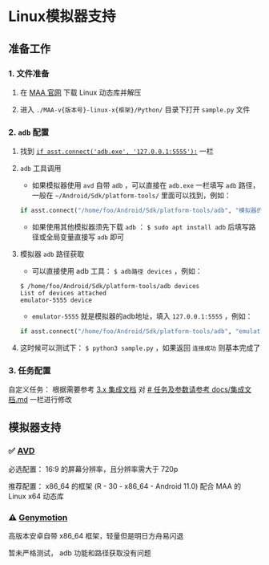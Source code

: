 # Linux模拟器支持

## 准备工作

### 1. 文件准备

1. 在 [MAA 官网](https://maa.plus/) 下载 Linux 动态库并解压

2. 进入 `./MAA-v{版本号}-linux-x{框架}/Python/` 目录下打开 `sample.py` 文件

### 2. `adb` 配置

1. 找到 [`if asst.connect('adb.exe', '127.0.0.1:5555'):`](https://github.com/MaaAssistantArknights/MaaAssistantArknights/blob/722f0ddd4765715199a5dc90ea1bec2940322344/src/Python/sample.py#L48) 一栏

2. `adb` 工具调用

   - 如果模拟器使用 `avd` 自带 `adb` ，可以直接在 `adb.exe` 一栏填写 `adb` 路径，一般在 `~/Android/Sdk/platform-tools/` 里面可以找到，例如：

    ```python
    if asst.connect("/home/foo/Android/Sdk/platform-tools/adb", "模拟器的 adb 地址"):
    ```

   - 如果使用其他模拟器须先下载 `adb` ： `$ sudo apt install adb` 后填写路径或全局变量直接写 `adb` 即可

3. 模拟器 `adb` 路径获取

   - 可以直接使用 adb 工具： `$ adb路径 devices` ，例如：

    ```shell
    $ /home/foo/Android/Sdk/platform-tools/adb devices
    List of devices attached
    emulator-5555 device
    ```

   - `emulator-5555` 就是模拟器的adb地址，填入 `127.0.0.1:5555` ，例如：

    ```python
    if asst.connect("/home/foo/Android/Sdk/platform-tools/adb", "emulator-5555"):
    ```

4. 这时候可以测试下： `$ python3 sample.py` ，如果返回 `连接成功` 则基本完成了

### 3. 任务配置

自定义任务： 根据需要参考 [3.x 集成文档](https://maa.plus/docs/3.1-%E9%9B%86%E6%88%90%E6%96%87%E6%A1%A3.html) 对 [# 任务及参数请参考 docs/集成文档.md](https://github.com/MaaAssistantArknights/MaaAssistantArknights/blob/722f0ddd4765715199a5dc90ea1bec2940322344/src/Python/sample.py#L54) 一栏进行修改

## 模拟器支持

### ✅ [AVD](https://developer.android.com/studio/run/managing-avds)

必选配置： 16:9 的屏幕分辨率，且分辨率需大于 720p

推荐配置： x86_64 的框架 (R - 30 - x86_64 - Android 11.0) 配合 MAA 的 Linux x64 动态库

### ⚠️ [Genymotion](https://www.genymotion.com/)

高版本安卓自带 x86_64 框架，轻量但是明日方舟易闪退

暂未严格测试， adb 功能和路径获取没有问题

